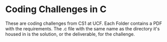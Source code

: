 # Coding Challenges in C
These are coding challenges from CS1 at UCF.  Each Folder contains a PDF with the requirements. The .c file with the same name as the directory it's housed in is the
solution, or the deliverable, for the challenge.

